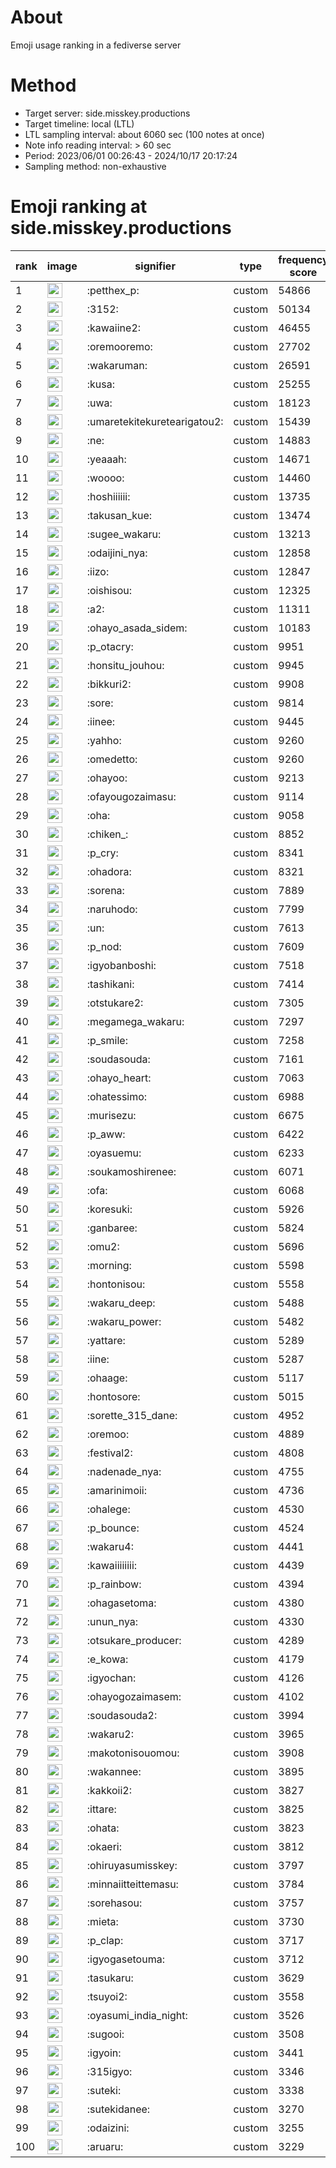 # About
Emoji usage ranking in a fediverse server

# Method
- Target server: side.misskey.productions
- Target timeline: local (LTL)
- LTL sampling interval: about 6060 sec (100 notes at once)
- Note info reading interval: > 60 sec
- Period: 2023/06/01 00:26:43 - 2024/10/17 20:17:24 
- Sampling method: non-exhaustive

# Emoji ranking at side.misskey.productions

|rank|image|signifier|type|frequency score|
|----|----|----|----|----|
|1|<img height="24" src="https://side.misskey.productions/emoji/petthex_p.webp">|:petthex_p:|custom|54866|
|2|<img height="24" src="https://side.misskey.productions/emoji/3152.webp">|:3152:|custom|50134|
|3|<img height="24" src="https://side.misskey.productions/emoji/kawaiine2.webp">|:kawaiine2:|custom|46455|
|4|<img height="24" src="https://side.misskey.productions/emoji/oremooremo.webp">|:oremooremo:|custom|27702|
|5|<img height="24" src="https://side.misskey.productions/emoji/wakaruman.webp">|:wakaruman:|custom|26591|
|6|<img height="24" src="https://side.misskey.productions/emoji/kusa.webp">|:kusa:|custom|25255|
|7|<img height="24" src="https://side.misskey.productions/emoji/uwa.webp">|:uwa:|custom|18123|
|8|<img height="24" src="https://side.misskey.productions/emoji/umaretekitekuretearigatou2.webp">|:umaretekitekuretearigatou2:|custom|15439|
|9|<img height="24" src="https://side.misskey.productions/emoji/ne.webp">|:ne:|custom|14883|
|10|<img height="24" src="https://side.misskey.productions/emoji/yeaaah.webp">|:yeaaah:|custom|14671|
|11|<img height="24" src="https://side.misskey.productions/emoji/woooo.webp">|:woooo:|custom|14460|
|12|<img height="24" src="https://side.misskey.productions/emoji/hoshiiiiii.webp">|:hoshiiiiii:|custom|13735|
|13|<img height="24" src="https://side.misskey.productions/emoji/takusan_kue.webp">|:takusan_kue:|custom|13474|
|14|<img height="24" src="https://side.misskey.productions/emoji/sugee_wakaru.webp">|:sugee_wakaru:|custom|13213|
|15|<img height="24" src="https://side.misskey.productions/emoji/odaijini_nya.webp">|:odaijini_nya:|custom|12858|
|16|<img height="24" src="https://side.misskey.productions/emoji/iizo.webp">|:iizo:|custom|12847|
|17|<img height="24" src="https://side.misskey.productions/emoji/oishisou.webp">|:oishisou:|custom|12325|
|18|<img height="24" src="https://side.misskey.productions/emoji/a2.webp">|:a2:|custom|11311|
|19|<img height="24" src="https://side.misskey.productions/emoji/ohayo_asada_sidem.webp">|:ohayo_asada_sidem:|custom|10183|
|20|<img height="24" src="https://side.misskey.productions/emoji/p_otacry.webp">|:p_otacry:|custom|9951|
|21|<img height="24" src="https://side.misskey.productions/emoji/honsitu_jouhou.webp">|:honsitu_jouhou:|custom|9945|
|22|<img height="24" src="https://side.misskey.productions/emoji/bikkuri2.webp">|:bikkuri2:|custom|9908|
|23|<img height="24" src="https://side.misskey.productions/emoji/sore.webp">|:sore:|custom|9814|
|24|<img height="24" src="https://side.misskey.productions/emoji/iinee.webp">|:iinee:|custom|9445|
|25|<img height="24" src="https://side.misskey.productions/emoji/yahho.webp">|:yahho:|custom|9260|
|26|<img height="24" src="https://side.misskey.productions/emoji/omedetto.webp">|:omedetto:|custom|9260|
|27|<img height="24" src="https://side.misskey.productions/emoji/ohayoo.webp">|:ohayoo:|custom|9213|
|28|<img height="24" src="https://side.misskey.productions/emoji/ofayougozaimasu.webp">|:ofayougozaimasu:|custom|9114|
|29|<img height="24" src="https://side.misskey.productions/emoji/oha.webp">|:oha:|custom|9058|
|30|<img height="24" src="https://side.misskey.productions/emoji/chiken_.webp">|:chiken_:|custom|8852|
|31|<img height="24" src="https://side.misskey.productions/emoji/p_cry.webp">|:p_cry:|custom|8341|
|32|<img height="24" src="https://side.misskey.productions/emoji/ohadora.webp">|:ohadora:|custom|8321|
|33|<img height="24" src="https://side.misskey.productions/emoji/sorena.webp">|:sorena:|custom|7889|
|34|<img height="24" src="https://side.misskey.productions/emoji/naruhodo.webp">|:naruhodo:|custom|7799|
|35|<img height="24" src="https://side.misskey.productions/emoji/un.webp">|:un:|custom|7613|
|36|<img height="24" src="https://side.misskey.productions/emoji/p_nod.webp">|:p_nod:|custom|7609|
|37|<img height="24" src="https://side.misskey.productions/emoji/igyobanboshi.webp">|:igyobanboshi:|custom|7518|
|38|<img height="24" src="https://side.misskey.productions/emoji/tashikani.webp">|:tashikani:|custom|7414|
|39|<img height="24" src="https://side.misskey.productions/emoji/otstukare2.webp">|:otstukare2:|custom|7305|
|40|<img height="24" src="https://side.misskey.productions/emoji/megamega_wakaru.webp">|:megamega_wakaru:|custom|7297|
|41|<img height="24" src="https://side.misskey.productions/emoji/p_smile.webp">|:p_smile:|custom|7258|
|42|<img height="24" src="https://side.misskey.productions/emoji/soudasouda.webp">|:soudasouda:|custom|7161|
|43|<img height="24" src="https://side.misskey.productions/emoji/ohayo_heart.webp">|:ohayo_heart:|custom|7063|
|44|<img height="24" src="https://side.misskey.productions/emoji/ohatessimo.webp">|:ohatessimo:|custom|6988|
|45|<img height="24" src="https://side.misskey.productions/emoji/murisezu.webp">|:murisezu:|custom|6675|
|46|<img height="24" src="https://side.misskey.productions/emoji/p_aww.webp">|:p_aww:|custom|6422|
|47|<img height="24" src="https://side.misskey.productions/emoji/oyasuemu.webp">|:oyasuemu:|custom|6233|
|48|<img height="24" src="https://side.misskey.productions/emoji/soukamoshirenee.webp">|:soukamoshirenee:|custom|6071|
|49|<img height="24" src="https://side.misskey.productions/emoji/ofa.webp">|:ofa:|custom|6068|
|50|<img height="24" src="https://side.misskey.productions/emoji/koresuki.webp">|:koresuki:|custom|5926|
|51|<img height="24" src="https://side.misskey.productions/emoji/ganbaree.webp">|:ganbaree:|custom|5824|
|52|<img height="24" src="https://side.misskey.productions/emoji/omu2.webp">|:omu2:|custom|5696|
|53|<img height="24" src="https://side.misskey.productions/emoji/morning.webp">|:morning:|custom|5598|
|54|<img height="24" src="https://side.misskey.productions/emoji/hontonisou.webp">|:hontonisou:|custom|5558|
|55|<img height="24" src="https://side.misskey.productions/emoji/wakaru_deep.webp">|:wakaru_deep:|custom|5488|
|56|<img height="24" src="https://side.misskey.productions/emoji/wakaru_power.webp">|:wakaru_power:|custom|5482|
|57|<img height="24" src="https://side.misskey.productions/emoji/yattare.webp">|:yattare:|custom|5289|
|58|<img height="24" src="https://side.misskey.productions/emoji/iine.webp">|:iine:|custom|5287|
|59|<img height="24" src="https://side.misskey.productions/emoji/ohaage.webp">|:ohaage:|custom|5117|
|60|<img height="24" src="https://side.misskey.productions/emoji/hontosore.webp">|:hontosore:|custom|5015|
|61|<img height="24" src="https://side.misskey.productions/emoji/sorette_315_dane.webp">|:sorette_315_dane:|custom|4952|
|62|<img height="24" src="https://side.misskey.productions/emoji/oremoo.webp">|:oremoo:|custom|4889|
|63|<img height="24" src="https://side.misskey.productions/emoji/festival2.webp">|:festival2:|custom|4808|
|64|<img height="24" src="https://side.misskey.productions/emoji/nadenade_nya.webp">|:nadenade_nya:|custom|4755|
|65|<img height="24" src="https://side.misskey.productions/emoji/amarinimoii.webp">|:amarinimoii:|custom|4736|
|66|<img height="24" src="https://side.misskey.productions/emoji/ohalege.webp">|:ohalege:|custom|4530|
|67|<img height="24" src="https://side.misskey.productions/emoji/p_bounce.webp">|:p_bounce:|custom|4524|
|68|<img height="24" src="https://side.misskey.productions/emoji/wakaru4.webp">|:wakaru4:|custom|4441|
|69|<img height="24" src="https://side.misskey.productions/emoji/kawaiiiiiiii.webp">|:kawaiiiiiiii:|custom|4439|
|70|<img height="24" src="https://side.misskey.productions/emoji/p_rainbow.webp">|:p_rainbow:|custom|4394|
|71|<img height="24" src="https://side.misskey.productions/emoji/ohagasetoma.webp">|:ohagasetoma:|custom|4380|
|72|<img height="24" src="https://side.misskey.productions/emoji/unun_nya.webp">|:unun_nya:|custom|4330|
|73|<img height="24" src="https://side.misskey.productions/emoji/otsukare_producer.webp">|:otsukare_producer:|custom|4289|
|74|<img height="24" src="https://side.misskey.productions/emoji/e_kowa.webp">|:e_kowa:|custom|4179|
|75|<img height="24" src="https://side.misskey.productions/emoji/igyochan.webp">|:igyochan:|custom|4126|
|76|<img height="24" src="https://side.misskey.productions/emoji/ohayogozaimasem.webp">|:ohayogozaimasem:|custom|4102|
|77|<img height="24" src="https://side.misskey.productions/emoji/soudasouda2.webp">|:soudasouda2:|custom|3994|
|78|<img height="24" src="https://side.misskey.productions/emoji/wakaru2.webp">|:wakaru2:|custom|3965|
|79|<img height="24" src="https://side.misskey.productions/emoji/makotonisouomou.webp">|:makotonisouomou:|custom|3908|
|80|<img height="24" src="https://side.misskey.productions/emoji/wakannee.webp">|:wakannee:|custom|3895|
|81|<img height="24" src="https://side.misskey.productions/emoji/kakkoii2.webp">|:kakkoii2:|custom|3827|
|82|<img height="24" src="https://side.misskey.productions/emoji/ittare.webp">|:ittare:|custom|3825|
|83|<img height="24" src="https://side.misskey.productions/emoji/ohata.webp">|:ohata:|custom|3823|
|84|<img height="24" src="https://side.misskey.productions/emoji/okaeri.webp">|:okaeri:|custom|3812|
|85|<img height="24" src="https://side.misskey.productions/emoji/ohiruyasumisskey.webp">|:ohiruyasumisskey:|custom|3797|
|86|<img height="24" src="https://side.misskey.productions/emoji/minnaiitteittemasu.webp">|:minnaiitteittemasu:|custom|3784|
|87|<img height="24" src="https://side.misskey.productions/emoji/sorehasou.webp">|:sorehasou:|custom|3757|
|88|<img height="24" src="https://side.misskey.productions/emoji/mieta.webp">|:mieta:|custom|3730|
|89|<img height="24" src="https://side.misskey.productions/emoji/p_clap.webp">|:p_clap:|custom|3717|
|90|<img height="24" src="https://side.misskey.productions/emoji/igyogasetouma.webp">|:igyogasetouma:|custom|3712|
|91|<img height="24" src="https://side.misskey.productions/emoji/tasukaru.webp">|:tasukaru:|custom|3629|
|92|<img height="24" src="https://side.misskey.productions/emoji/tsuyoi2.webp">|:tsuyoi2:|custom|3558|
|93|<img height="24" src="https://side.misskey.productions/emoji/oyasumi_india_night.webp">|:oyasumi_india_night:|custom|3526|
|94|<img height="24" src="https://side.misskey.productions/emoji/sugooi.webp">|:sugooi:|custom|3508|
|95|<img height="24" src="https://side.misskey.productions/emoji/igyoin.webp">|:igyoin:|custom|3441|
|96|<img height="24" src="https://side.misskey.productions/emoji/315igyo.webp">|:315igyo:|custom|3346|
|97|<img height="24" src="https://side.misskey.productions/emoji/suteki.webp">|:suteki:|custom|3338|
|98|<img height="24" src="https://side.misskey.productions/emoji/sutekidanee.webp">|:sutekidanee:|custom|3270|
|99|<img height="24" src="https://side.misskey.productions/emoji/odaizini.webp">|:odaizini:|custom|3255|
|100|<img height="24" src="https://side.misskey.productions/emoji/aruaru.webp">|:aruaru:|custom|3229|

